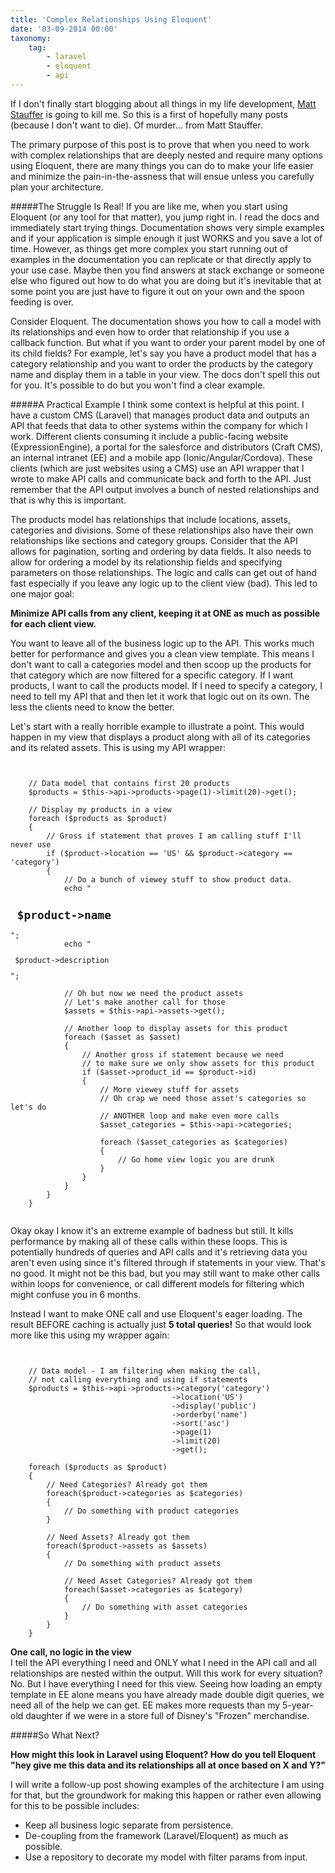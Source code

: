 ```yaml
---
title: 'Complex Relationships Using Eloquent'
date: '03-09-2014 00:00'
taxonomy:
    tag:
        - laravel
        - eloquent
        - api
---
```


If I don't finally start blogging about all things in my life development, [Matt Stauffer](http://mattstauffer.co/) is going to kill me. So this is a first of hopefully many posts (because I don't want to die). Of murder... from Matt Stauffer.

The primary purpose of this post is to prove that when you need to work with complex relationships that are deeply nested and require many options using Eloquent, there are many things you can do to make your life easier and minimize the pain-in-the-assness that will ensue unless you carefully plan your architecture.

#####The Struggle Is Real!
If you are like me, when you start using Eloquent (or any tool for that matter), you jump right in. I read the docs and immediately start trying things. Documentation shows very simple examples and if your application is simple enough it just WORKS and you save a lot of time. However, as things get more complex you start running out of examples in the documentation you can replicate or that directly apply to your use case. Maybe then you find answers at stack exchange or someone else who figured out how to do what you are doing but it's inevitable that at some point you are just have to figure it out on your own and the spoon feeding is over.

Consider Eloquent. The documentation shows you how to call a model with its relationships and even how to order that relationship if you use a callback function. But what if you want to order your parent model by one of its child fields? For example, let's say you have a product model that has a category relationship and you want to order the products by the category name and display them in a table in your view. The docs don't spell this out for you. It's possible to do but you won't find a clear example.  

#####A Practical Example
I think some context is helpful at this point. I have a custom CMS (Laravel) that manages product data and outputs an API that feeds that data to other systems within the company for which I work. Different clients consuming it include a public-facing website (ExpressionEngine), a portal for the salesforce and distributors (Craft CMS), an internal intranet (EE) and a mobile app (Ionic/Angular/Cordova). These clients (which are just websites using a CMS) use an API wrapper that I wrote to make API calls and communicate back and forth to the API. Just remember that the API output involves a bunch of nested relationships and that is why this is important.

The products model has relationships that include locations, assets, categories and divisions. Some of these relationships also have their own relationships like sections and category groups. Consider that the API allows for pagination, sorting and ordering by data fields. It also needs to allow for ordering a model by its relationship fields and specifying parameters on those relationships. The logic and calls can get out of hand fast especially if you leave any logic up to the client view (bad). This led to one major goal:

**Minimize API calls from any client, keeping it at ONE as much as possible for each client view.**

You want to leave all of the business logic up to the API. This works much better for performance and gives you a clean view template. This means I don't want to call a categories model and then scoop up the products for that category which are now filtered for a specific category. If I want products, I want to call the products model. If I need to specify a category, I need to tell my API that and then let it work that logic out on its own. The less the clients need to know the better.

Let's start with a really horrible example to illustrate a point. This would happen in my view that displays a product along with all of its categories and its related assets. This is using my API wrapper:

<pre><code class="language-php">

    // Data model that contains first 20 products
    $products = $this->api->products->page(1)->limit(20)->get();

    // Display my products in a view
    foreach ($products as $product)
    {
        // Gross if statement that proves I am calling stuff I'll never use
        if ($product->location == 'US' && $product->category == 'category')
        {
            // Do a bunch of viewey stuff to show product data.
            echo "<h2> $product->name </h2>";
            echo "<p> $product->description </p>";

            // Oh but now we need the product assets
            // Let's make another call for those
            $assets = $this->api->assets->get();

            // Another loop to display assets for this product
            foreach ($asset as $asset)
            {
                // Another gross if statement because we need
                // to make sure we only show assets for this product
                if ($asset->product_id == $product->id)
                {
                    // More viewey stuff for assets
                    // Oh crap we need those asset's categories so let's do
                    // ANOTHER loop and make even more calls
                    $asset_categories = $this->api->categories;

                    foreach ($asset_categories as $categories)
                    {
                        // Go home view logic you are drunk
                    }
                }
            }
        }
    }

</code></pre>

Okay okay I know it's an extreme example of badness but still. It kills performance by making all of these calls within these loops. This is potentially hundreds of queries and API calls and it's retrieving data you aren't even using since it's filtered through if statements in your view. That's no good. It might not be this bad, but you may still want to make other calls within loops for convenience, or call different models for filtering which might confuse you in 6 months.

Instead I want to make ONE call and use Eloquent's eager loading. The result BEFORE caching is actually just **5 total queries!** So that would look more like this using my wrapper again:

<pre><code class="language-php">

    // Data model - I am filtering when making the call,
    // not calling everything and using if statements
    $products = $this->api->products->category('category')
                                    ->location('US')
                                    ->display('public')
                                    ->orderby('name')
                                    ->sort('asc')
                                    ->page(1)
                                    ->limit(20)
                                    ->get();

    foreach ($products as $product)
    {
        // Need Categories? Already got them
        foreach($product->categories as $categories)
        {
            // Do something with product categories
        }

        // Need Assets? Already got them
        foreach($product->assets as $assets)
        {
            // Do something with product assets

            // Need Asset Categories? Already got them
            foreach($asset->categories as $category)
            {
                // Do something with asset categories
            }
        }
    }
</code></pre>

**One call, no logic in the view** <br>
I tell the API everything I need and ONLY what I need in the API call and all relationships are nested within the output. Will this work for every situation? No. But I have everything I need for this view. Seeing how loading an empty template in EE alone means you have already made double digit queries, we need all of the help we can get. EE makes more requests than my 5-year-old daughter if we were in a store full of Disney's "Frozen" merchandise.

#####So What Next?

**How might this look in Laravel using Eloquent? How do you tell Eloquent "hey give me this data and its relationships all at once based on X and Y?"**

I will write a follow-up post showing examples of the architecture I am using for that, but the groundwork for making this happen or rather even allowing for this to be possible includes:

* Keep all business logic separate from persistence.
* De-coupling from the framework (Laravel/Eloquent) as much as possible.
* Use a repository to decorate my model with filter params from input.

